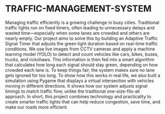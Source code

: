 # TRAFFIC-MANAGEMENT-SYSTEM
 Managing traffic efficiently is a growing challenge in busy cities. Traditional traffic lights run on fixed timers, often leading to unnecessary delays and wasted time—especially when some lanes are crowded and others are nearly empty. Our project aims to solve this by building an Adaptive Traffic Signal Timer that adjusts the green light duration based on real-time traffic conditions.  We use live images from CCTV cameras and apply a machine learning model (YOLO) to detect and count vehicles like cars, bikes, buses, trucks, and rickshaws. This information is then fed into a smart algorithm that calculates how long each signal should stay green, depending on how crowded each lane is. To keep things fair, the system makes sure no lane gets ignored for too long.  To show how this works in real life, we also built a simulation using Pygame that displays a virtual intersection with vehicles moving in different directions. It shows how our system adjusts signal timings to match traffic flow, unlike the traditional one-size-fits-all approach.  In short, this project combines technology and practicality to create smarter traffic lights that can help reduce congestion, save time, and make our roads more efficient.
